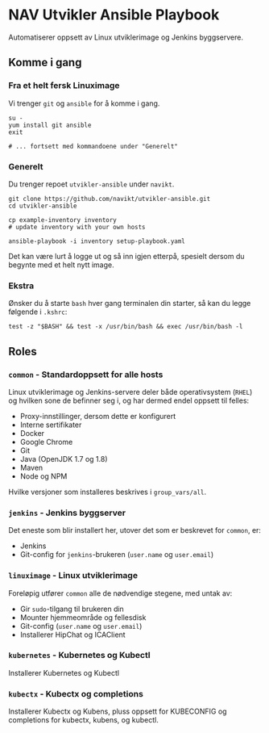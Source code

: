NAV Utvikler Ansible Playbook
=============================

Automatiserer oppsett av Linux utviklerimage og Jenkins byggservere.

## Komme i gang

### Fra et helt fersk Linuximage

Vi trenger `git` og `ansible` for å komme i gang.

```
su - 
yum install git ansible
exit

# ... fortsett med kommandoene under "Generelt" 
```


### Generelt

Du trenger repoet `utvikler-ansible` under `navikt`.
```
git clone https://github.com/navikt/utvikler-ansible.git
cd utvikler-ansible

cp example-inventory inventory
# update inventory with your own hosts

ansible-playbook -i inventory setup-playbook.yaml
```

Det kan være lurt å logge ut og så inn igjen etterpå, spesielt dersom du begynte med et helt nytt image.


### Ekstra

Ønsker du å starte `bash` hver gang terminalen din starter, så kan du legge følgende i `.kshrc`:

```
test -z "$BASH" && test -x /usr/bin/bash && exec /usr/bin/bash -l
```


## Roles

### `common` - Standardoppsett for alle hosts

Linux utviklerimage og Jenkins-servere deler både operativsystem (`RHEL`) og hvilken sone de befinner seg i, og har dermed endel oppsett til felles:

* Proxy-innstillinger, dersom dette er konfigurert
* Interne sertifikater
* Docker
* Google Chrome
* Git
* Java (OpenJDK 1.7 og 1.8)
* Maven
* Node og NPM

Hvilke versjoner som installeres beskrives i `group_vars/all`.

### `jenkins` - Jenkins byggserver

Det eneste som blir installert her, utover det som er beskrevet for `common`, er:

* Jenkins
* Git-config for `jenkins`-brukeren (`user.name` og `user.email`)

### `linuximage` - Linux utviklerimage

Foreløpig utfører `common` alle de nødvendige stegene, med untak av:

* Gir `sudo`-tilgang til brukeren din
* Mounter hjemmeområde og fellesdisk
* Git-config (`user.name` og `user.email`)
* Installerer HipChat og ICAClient

### `kubernetes` - Kubernetes og Kubectl

Installerer Kubernetes og Kubectl

### `kubectx` - Kubectx og completions

Installerer Kubectx og Kubens, pluss oppsett for KUBECONFIG og completions for kubectx, kubens, og kubectl.